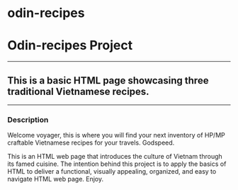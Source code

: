 # odin-recipes
<h1>Odin-recipes Project</h1>
<hr>
<h2>This is a basic HTML page showcasing three traditional Vietnamese recipes.</h2>
<hr>
<h3>Description</h3>
<p>Welcome voyager, this is where you will find your next inventory of HP/MP craftable Vietnamese recipes for your travels. Godspeed.</p>
<p>This is an HTML web page that introduces the culture of Vietnam through its famed cuisine. The intention behind this project is to apply the basics of HTML to deliver a functional, visually appealing, organized, and easy to navigate HTML web page. Enjoy.</p>